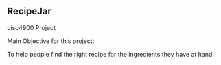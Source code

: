## RecipeJar

cisc4900 Project

Main Objective for this project: 

To help people find the right recipe for the ingredients they have at hand. 
